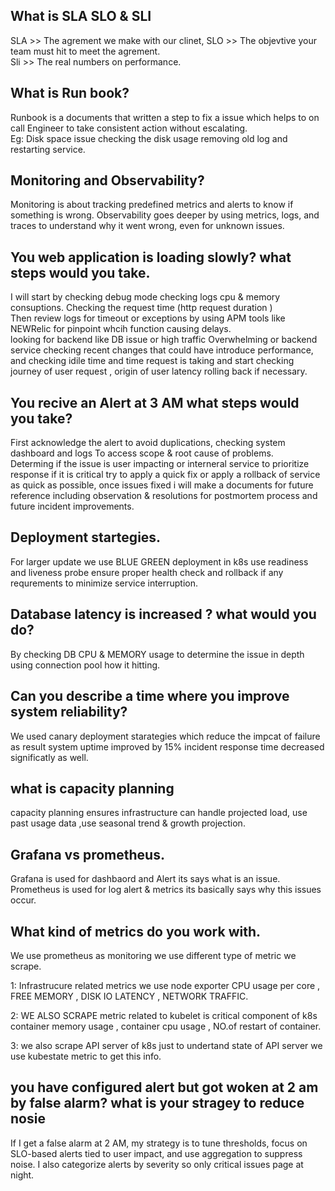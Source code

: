 ## What is SLA SLO & SLI

SLA >> The agrement we make with our clinet,   SLO >> The objevtive your team must hit to meet the agrement.  
Sli >> The real numbers on performance.

## What is Run book?
Runbook is a documents that written a step to fix a issue which helps to on call Engineer to take consistent action without escalating.  
Eg: Disk space issue checking the disk usage removing old log and restarting service.  

## Monitoring and Observability?
Monitoring is about tracking predefined metrics and alerts to know if something is wrong. Observability goes deeper by using metrics, logs,
and traces to understand why it went wrong, even for unknown issues.

## You web application is loading slowly? what steps would you take.

I will start by checking debug mode  checking logs cpu & memory consuptions. 
Checking the request time (http request duration )  
Then review logs for timeout or exceptions by using APM tools like NEWRelic for pinpoint whcih function causing delays.  
looking for backend like DB issue or high traffic Overwhelming or backend service checking recent changes that could have introduce performance, and checking idile time and time request is taking and start checking journey of user request ,
origin of user latency rolling back if necessary.  

## You recive an Alert at 3 AM what steps would you take?
  
First acknowledge the alert to avoid duplications, checking system dashboard and logs To access scope & root cause of problems.  
Determing if the issue is user impacting or interneral service to prioritize response if it is critical try to apply a quick fix or 
apply a rollback of service as quick as possible, once issues fixed i will make a documents for future reference including observation 
& resolutions for postmortem process and future incident improvements.  

## Deployment startegies. 

For larger update we use BLUE GREEN deployment in k8s use readiness and liveness probe ensure proper health check and rollback 
if any requrements to minimize service interruption.  

## Database latency is increased ? what would you do?  

By checking DB CPU & MEMORY usage to determine the issue in depth using connection pool how it hitting.

## Can you describe a time where you improve system reliability?  

We used canary deployment starategies which reduce the impcat of failure as result system uptime improved by 15% 
incident response time decreased significatly as well.  

## what is capacity planning

capacity planning ensures infrastructure can handle projected load, use past usage data ,use seasonal trend & growth projection.  

## Grafana vs prometheus.

Grafana is used for dashbaord and Alert its says what is an issue.  
Prometheus is used for log alert & metrics its basically says why this issues occur.  

## What kind of metrics do you work with. 

We use prometheus as monitoring we use different type of metric we scrape. 

1: Infrastrucure related metrics we use node exporter 
CPU usage per core , FREE MEMORY , DISK IO LATENCY , NETWORK TRAFFIC.  

2: WE ALSO SCRAPE metric related to kubelet is critical component of k8s 
container memory usage , container cpu usage , NO.of restart of container. 

3: we also scrape API server of k8s just to undertand state of API server we use kubestate metric to get this info.  

## you have configured alert but got woken at 2 am by false alarm? what is your stragey to reduce nosie 

If I get a false alarm at 2 AM, my strategy is to tune thresholds, focus on SLO-based alerts tied to user impact, and use aggregation to suppress noise. I also categorize alerts by severity so only critical issues page at night.




